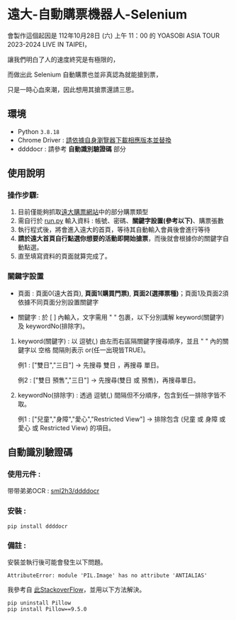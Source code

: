 # 遠大-自動購票機器人-Selenium
會製作這個起因是 112年10月28日 (六) 上午 11：00 的 YOASOBI ASIA TOUR 2023-2024 LIVE IN TAIPEI，

讓我們明白了人的速度終究是有極限的，

而做出此 Selenium 自動購票也並非真認為就能搶到票，

只是一時心血來潮，因此想用其搶票還請三思。

## 環境
* Python `3.8.18`
* Chrome Driver : [請依據自身瀏覽器下載相應版本並替換](https://googlechromelabs.github.io/chrome-for-testing/#stable)
* ddddocr : 請參考 **自動識別驗證碼** 部分
 
## 使用說明 
### 操作步驟:
1. 目前僅能夠抓取[遠大購票網站](https://ticketplus.com.tw/)中的部分購票類型
2. 需自行於 [run.py](https://github.com/cyyW/TicketPLUS-Automatic_Ticketing_Bot-Selenium/blob/main/run.py) 輸入資料 : 帳號、密碼、**關鍵字設置(參考以下)**、購票張數
3. 執行程式後，將會進入遠大的首頁，等待其自動輸入會員後會進行等待
4. **請於遠大首頁自行點選你想要的活動即開始搶票**，而後就會根據你的關鍵字自動點選。
5. 直至填寫資料的頁面就算完成了。

### 關鍵字設置
* 頁面 : 頁面0(遠大首頁), **頁面1(購買門票)**, **頁面2(選擇票種)**；頁面1及頁面2須依據不同頁面分別設置關鍵字

* 關鍵字 : 於 [ ] 內輸入，文字需用 " " 包裹，以下分別講解 keyword(關鍵字) 及 keywordNo(排除字)。
1. keyword(關鍵字) : 以 逗號(,) 由左而右區隔關鍵字搜尋順序，並且 " " 內的關鍵字以 空格 間隔則表示 or(任一出現皆TRUE)。

   例1 : ["雙日","三日"] -> 先搜尋 雙日 ，再搜尋 單日。

   例2 : ["雙日 預售","三日"] -> 先搜尋(雙日 或 預售)，再搜尋單日。
   
2. keywordNo(排除字) : 透過 逗號(,) 間隔但不分順序，包含到任一排除字皆不取。
   
   例1 : ["兒童","身障","愛心","Restricted View"] -> 排除包含 (兒童 或 身障 或 愛心 或 Restricted View) 的項目。

## 自動識別驗證碼
### 使用元件 : 
带带弟弟OCR : [sml2h3/ddddocr](https://github.com/sml2h3/ddddocr)
### 安裝 :
```
pip install ddddocr
```
### 備註 :

安裝並執行後可能會發生以下問題。

` AttributeError: module 'PIL.Image' has no attribute 'ANTIALIAS' `

我參考自 [此StackoverFlow](https://stackoverflow.com/questions/76616042/attributeerror-module-pil-image-has-no-attribute-antialias)，並用以下方法解決。
```
pip uninstall Pillow
pip install Pillow==9.5.0 
```

